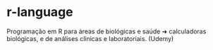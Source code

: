 # r-language

Programação em R para áreas de biológicas e saúde ➜ calculadoras biológicas, e de análises clínicas e laboratoriais.
(Udemy)
